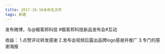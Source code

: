 ```yaml
---
title: 2017-10-16未命名文件 
tags: 新建
---
```


发布微博，与@极客邦科技 #极客邦科技新品发布会#互动

收益：
1.点赞评论转发感谢
2.发布会视频后露出品牌logo感谢并推广
3.专门的感谢海报